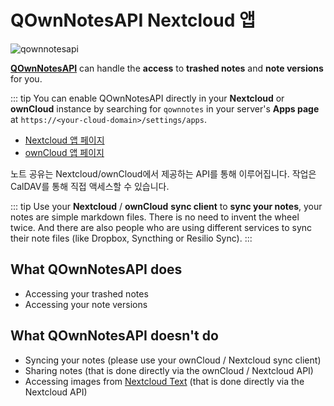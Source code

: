 # QOwnNotesAPI Nextcloud 앱


![qownnotesapi](/img/qownnotesapi.png)

[**QOwnNotesAPI**](https://github.com/pbek/qownnotesapi) can handle the **access** to **trashed notes** and **note versions** for you.

::: tip You can enable QOwnNotesAPI directly in your **Nextcloud** or **ownCloud** instance by searching for `qownnotes` in your server's **Apps page** at `https://<your-cloud-domain>/settings/apps`.

- [Nextcloud 앱 페이지](https://apps.nextcloud.com/apps/qownnotesapi)
- [ownCloud 앱 페이지](https://marketplace.owncloud.com/apps/qownnotesapi)

노트 공유는 Nextcloud/ownCloud에서 제공하는 API를 통해 이루어집니다. 작업은 CalDAV를 통해 직접 액세스할 수 있습니다.

::: tip Use your **Nextcloud** / **ownCloud** **sync client** to **sync your notes**, your notes are simple markdown files. There is no need to invent the wheel twice. And there are also people who are using different services to sync their note files (like Dropbox, Syncthing or Resilio Sync). :::

## What QOwnNotesAPI does

- Accessing your trashed notes
- Accessing your note versions

## What QOwnNotesAPI doesn't do

- Syncing your notes (please use your ownCloud / Nextcloud sync client)
- Sharing notes (that is done directly via the ownCloud / Nextcloud API)
- Accessing images from [Nextcloud Text](https://github.com/nextcloud/text) (that is done directly via the Nextcloud API)
